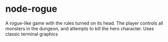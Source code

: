 node-rogue
==========

A rogue-like game with the rules turned on its head. The player controls all monsters in the dungeon, and attempts to kill the hero character. Uses classic terminal graphics
